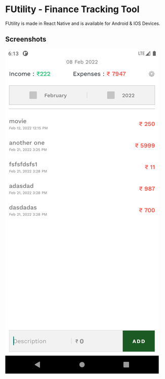 # FUtility - Finance Tracking Tool

FUtility is made in React Native and is available for Android & IOS Devices.

## Screenshots

![Home Screen!](/screenshots/ss1.png 'Home Screen')
